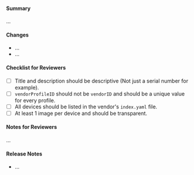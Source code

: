 <!--
Thanks for submitting a pull request. Please fill the template below,
otherwise we will not be able to process this pull request.
-->

#### Summary
<!--
A short summary, referencing related issues:
Closes #0000, References #0000, etc.
-->

...

#### Changes
<!-- What are the changes made in this pull request? -->

- ...
- ...

#### Checklist for Reviewers
<!-- Guidelines to follow when reviewing pull request, please do not remove. -->

- [ ] Title and description should be descriptive (Not just a serial number for example).
- [ ] `vendorProfileID` should not be `vendorID` and should be a unique value for every profile.
- [ ] All devices should be listed in the vendor's `index.yaml` file.
- [ ] At least 1 image per device and should be transparent.

#### Notes for Reviewers
<!--
NOTE: This section is optional.

Motivate briefly why it is implemented this way, if that deviates from the
implementation proposal in the referenced issues.
- How should your reviewers approach this pull request?
- @mention reviewers with special requests or questions for them
-->

...

#### Release Notes
<!--
NOTE: This section is optional.

Any notes that we need to include in the Release Notes for the next release.
These notes are formatted as bullet points, written in past tense, and will be
combined with the labels of this Pull Request.

Always mention changes in API.
-->

- ...
